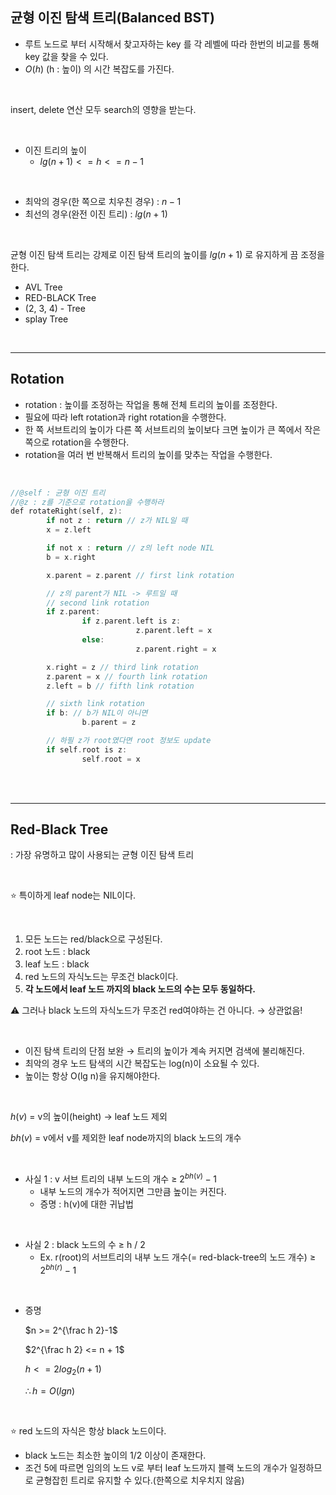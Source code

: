 ## 균형 이진 탐색 트리(Balanced BST)

- 루트 노드로 부터 시작해서 찾고자하는 key 를 각 레벨에 따라 한번의 비교를 통해 key 값을 찾을 수 있다.
- $O(h)$ (h : 높이) 의 시간 복잡도를 가진다.

<br>

insert, delete 연산 모두 search의 영향을 받는다.

<br>

- 이진 트리의 높이
  - $lg(n+1) <= h <= n - 1$

<br>

- 최악의 경우(한 쪽으로 치우친 경우) : $n-1$
- 최선의 경우(완전 이진 트리) : $lg(n+1)$

<br>

균형 이진 탐색 트리는 강제로 이진 탐색 트리의 높이를 $lg(n + 1)$ 로 유지하게 끔 조정을 한다.

- AVL Tree
- RED-BLACK Tree
- (2, 3, 4) - Tree
- splay Tree

<br>

---

## Rotation

- rotation : 높이를 조정하는 작업을 통해 전체 트리의 높이를 조정한다.
- 필요에 따라 left rotation과 right rotation을 수행한다.
- 한 쪽 서브트리의 높이가 다른 쪽 서브트리의 높이보다 크면 높이가 큰 쪽에서 작은 쪽으로 rotation을 수행한다.
- rotation을 여러 번 반복해서 트리의 높이를 맞추는 작업을 수행한다.

<br>

```c
//@self : 균형 이진 트리
//@z : z를 기준으로 rotation을 수행하라
def rotateRight(self, z):
		if not z : return // z가 NIL일 때
		x = z.left

		if not x : return // z의 left node NIL
		b = x.right

		x.parent = z.parent // first link rotation

		// z의 parent가 NIL -> 루트일 때
		// second link rotation
		if z.parent:
				if z.parent.left is z:
							z.parent.left = x
				else:
							z.parent.right = x

		x.right = z // third link rotation
		z.parent = x // fourth link rotation
		z.left = b // fifth link rotation

		// sixth link rotation
		if b: // b가 NIL이 아니면
				b.parent = z

		// 하필 z가 root였다면 root 정보도 update
		if self.root is z:
				self.root = x
```

<br>

<br>

---

## Red-Black Tree

: 가장 유명하고 많이 사용되는 균형 이진 탐색 트리

<br>

⭐ 특이하게 leaf node는 NIL이다.

<br>

1. 모든 노드는 red/black으로 구성된다.
2. root 노드 : black
3. leaf 노드 : black
4. red 노드의 자식노드는 무조건 black이다.
5. **각 노드에서 leaf 노드 까지의 black 노드의 수는 모두 동일하다.**

⚠️ 그러나 black 노드의 자식노드가 무조건 red여야하는 건 아니다. → 상관없음!

<br>

- 이진 탐색 트리의 단점 보완 → 트리의 높이가 계속 커지면 검색에 불리해진다.
- 최악의 경우 노드 탐색의 시간 복잡도는 log(n)이 소요될 수 있다.
- 높이는 항상 O(lg n)을 유지해야한다.

<br>

$h(v)$ = v의 높이(height) → leaf 노드 제외

$bh(v)$ = v에서 v를 제외한 leaf node까지의 black 노드의 개수

<br>

- 사실 1 : v 서브 트리의 내부 노드의 개수 ≥ $2^{bh(v)} - 1$
  - 내부 노드의 개수가 적어지면 그만큼 높이는 커진다.
  - 증명 : h(v)에 대한 귀납법

<br>

- 사실 2 : black 노드의 수 ≥ h / 2
  - Ex. r(root)의 서브트리의 내부 노드 개수(= red-black-tree의 노드 개수) ≥ $2^{bh(r)} -1$

<br>

- 증명

  $n >= 2^{\frac h 2}-1$

  $2^{\frac h 2} <= n + 1$

  $h <= 2log_2(n+1)$

  $\therefore h = O(lg n)$

<br>

⭐ red 노드의 자식은 항상 black 노드이다.

- black 노드는 최소한 높이의 1/2 이상이 존재한다.
- 조건 5에 따르면 임의의 노드 v로 부터 leaf 노드까지 블랙 노드의 개수가 일정하므로 균형잡힌 트리로 유지할 수 있다.(한쪽으로 치우치지 않음)

<br>

<br>

<br>
